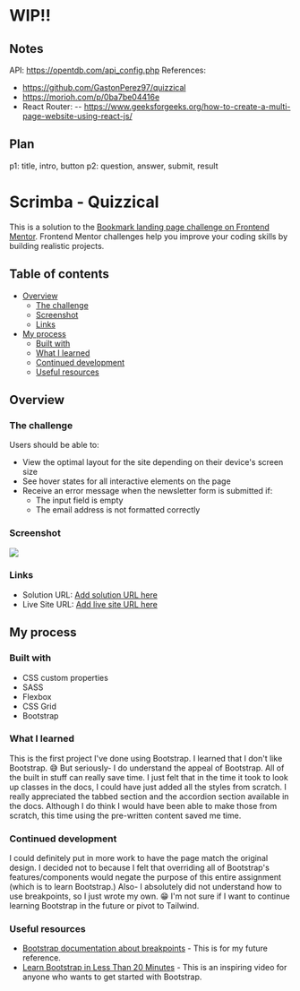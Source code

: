 # WIP!!
## Notes
API: https://opentdb.com/api_config.php
References:
- https://github.com/GastonPerez97/quizzical
- https://morioh.com/p/0ba7be04416e
- React Router:
-- https://www.geeksforgeeks.org/how-to-create-a-multi-page-website-using-react-js/
## Plan
p1: title, intro, button
p2: question, answer, submit, result

# Scrimba - Quizzical

This is a solution to the [Bookmark landing page challenge on Frontend Mentor](https://www.frontendmentor.io/challenges/bookmark-landing-page-5d0b588a9edda32581d29158). Frontend Mentor challenges help you improve your coding skills by building realistic projects. 

## Table of contents

- [Overview](#overview)
  - [The challenge](#the-challenge)
  - [Screenshot](#screenshot)
  - [Links](#links)
- [My process](#my-process)
  - [Built with](#built-with)
  - [What I learned](#what-i-learned)
  - [Continued development](#continued-development)
  - [Useful resources](#useful-resources)


## Overview

### The challenge

Users should be able to:

- View the optimal layout for the site depending on their device's screen size
- See hover states for all interactive elements on the page
- Receive an error message when the newsletter form is submitted if:
  - The input field is empty
  - The email address is not formatted correctly

### Screenshot

![](./images/screenshot-desktop.jpg)


### Links

- Solution URL: [Add solution URL here](https://github.com/partum/bookmark-landing-page-master)
- Live Site URL: [Add live site URL here](https://astonishing-horse-18e21d.netlify.app/)

## My process

### Built with

- CSS custom properties
- SASS
- Flexbox
- CSS Grid
- Bootstrap


### What I learned

This is the first project I've done using Bootstrap. I learned that I don't like Bootstrap. 😅
But seriously- I do understand the appeal of Bootstrap. All of the built in stuff can really save time. I just felt that in the time it took to look up classes in the docs,
I could have just added all the styles from scratch.
I really appreciated the tabbed section and the accordion section available in the docs. Although I do think I would have been able to make those from scratch, this time
using the pre-written content saved me time.

### Continued development

I could definitely put in more work to have the page match the original design. I decided not to because I felt that overriding all of Bootstrap's features/components would
negate the purpose of this entire assignment (which is to learn Bootstrap.) 
Also- I absolutely did not understand how to use breakpoints, so I just wrote my own. 😁
I'm not sure if I want to continue learning Bootstrap in the future or pivot to Tailwind.

### Useful resources

- [Bootstrap documentation about breakpoints](https://getbootstrap.com/docs/4.1/layout/overview/#responsive-breakpoints) - This is for my future reference.
- [Learn Bootstrap in Less Than 20 Minutes](https://www.youtube.com/watch?v=eow125xV5-c) - This is an inspiring video for anyone who wants to get started with Bootstrap. 



